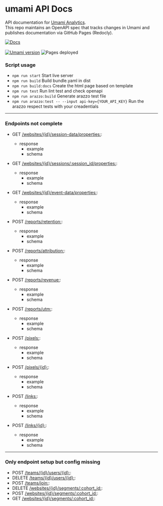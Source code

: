 # umami API Docs

API documentation for [Umami Analytics](https://umami.is/).  
This repo maintains an OpenAPI spec that tracks changes in Umami and publishes documentation via GitHub Pages (Redocly).

[![Docs](https://img.shields.io/badge/docs-GitHub%20Pages-0A0?style=flat-square)](https://ceviixx.github.io/umami-api-docs/)
\
\
[![Umami version](https://img.shields.io/badge/Umami-3.0.0-6f42c1?style=flat-square)](https://umami.is/)
![Pages deployed](https://img.shields.io/badge/dynamic/json?url=https%3A%2F%2Fapi.github.com%2Frepos%2Fceviixx%2Fumami-api-docs%2Factions%2Fworkflows%2Fdeploy-docs.yml%2Fruns%3Fper_page%3D1&query=$.workflow_runs[0].updated_at&label=Pages%20deployed&color=6f42c1&style=flat-square&cacheSeconds=300)



### Script usage
- `npm run start` 
  Start live server
- `npm run build`
  Build bundle.yaml in dist
- `npm run build:docs`
  Create the html page based on template
- `npm run test`
  Run lint test and check openapi
- `npm run arazzo:build`
  Generate arazzo test file
- `npm run arazzo:test -- --input api-key={YOUR_API_KEY}`
  Run the arazzo respect tests with your creadentials



---

### Endpoints not complete

- GET [/websites/{id}/session-data/properties:](openapi/openapi.yaml#L1178):
  - response
    - example
    - schema

- GET [/websites/{id}/sessions/:session_id/properties:](openapi/openapi.yaml#L1325):
  - response
    - example
    - schema

- GET [/websites/{id}/event-data/properties:](openapi/openapi.yaml#L1552):
  - response
    - example
    - schema

- POST [/reports/retention:](openapi/openapi.yaml#L1865):
  - response
    - example
    - schema

- POST [/reports/attribution:](openapi/openapi.yaml#L1920):
  - response
    - example
    - schema

- POST [/reports/revenue:](openapi/openapi.yaml#L1987):
  - response
    - example
    - schema

- POST [/reports/utm:](openapi/openapi.yaml#L2046):
  - response
    - example
    - schema

- POST [/pixels:](openapi/openapi.yaml#L2101):
  - response
    - example
    - schema

- POST [/pixels/{id}:](openapi/openapi.yaml#L2204):
  - response
    - example
    - schema

- POST [/links:](openapi/openapi.yaml#L2335):
  - response
    - example
    - schema

- POST [/links/{id}:](openapi/openapi.yaml#L2448):
  - response
    - example
    - schema


--- 


### Only endpoint setup but config missing

- POST [/teams/{id}/users/{id}:](openapi/openapi.yaml#L3699):
- DELETE [/teams/{id}/users/{id}:](openapi/openapi.yaml#L3699):
- POST [/teams/join:](openapi/openapi.yaml#L3686):
- DELETE [/websites/{id}/segments/:cohort_id:](openapi/openapi.yaml#L2403):
- POST [/websites/{id}/segments/:cohort_id:](openapi/openapi.yaml#L2403):
- GET [/websites/{id}/segments/:cohort_id:](openapi/openapi.yaml#L2403):
